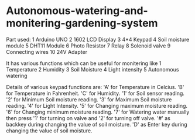 # Autonomous-watering-and-monitering-gardening-system
 Part used:
 1 Arduino UNO
 2 1602 LCD Display
 3 4*4 Keypad
 4 Soil moisture module
 5 DHT11 Module
 6 Photo Resistor
 7 Relay
 8 Solenoid valve
 9 Connecting wires
 10 24V Adapter
 
 It has various functions which can be useful for monitering like
 1 Temperature 
 2 Humidity
 3 Soil Moisture
 4 Light intensity
 5 Autonomous watering 
 
 Details of various keypad functions are:
 'A' for Temperature in Celcius.
 'B' for Temperature in Fahrenheit.
 'C' for Humidity.
 '1' for Soil sensor reading.
 '2' for Minimum Soil moisture reading.
 '3' for Maximum Soil moisture reading.
 '4' for Light Intensity.
 '5' for Changing maximum moisture reading.
 '6' for Changing minimum moisture reading.
 '7' for Watering water manually then press '1' for turning on valve and '2' for turning off valve.
 '#' as backkey during changing the value of soil moisture.
 'D' as Enter key during changing the value of soil moisture.
